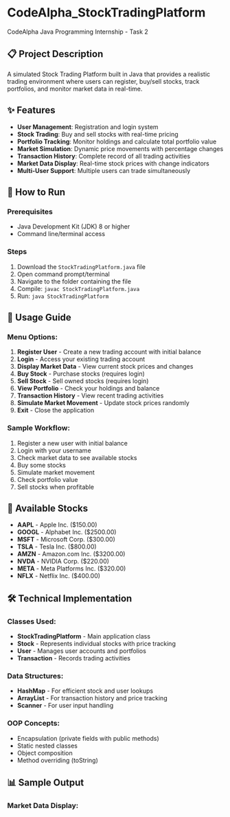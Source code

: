 # CodeAlpha_StockTradingPlatform

CodeAlpha Java Programming Internship - Task 2

## 📋 Project Description
A simulated Stock Trading Platform built in Java that provides a realistic trading environment where users can register, buy/sell stocks, track portfolios, and monitor market data in real-time.

## ✨ Features
- **User Management**: Registration and login system
- **Stock Trading**: Buy and sell stocks with real-time pricing
- **Portfolio Tracking**: Monitor holdings and calculate total portfolio value
- **Market Simulation**: Dynamic price movements with percentage changes
- **Transaction History**: Complete record of all trading activities
- **Market Data Display**: Real-time stock prices with change indicators
- **Multi-User Support**: Multiple users can trade simultaneously

## 🚀 How to Run

### Prerequisites
- Java Development Kit (JDK) 8 or higher
- Command line/terminal access

### Steps
1. Download the `StockTradingPlatform.java` file
2. Open command prompt/terminal
3. Navigate to the folder containing the file
4. Compile: `javac StockTradingPlatform.java`
5. Run: `java StockTradingPlatform`

## 📖 Usage Guide

### Menu Options:
1. **Register User** - Create a new trading account with initial balance
2. **Login** - Access your existing trading account
3. **Display Market Data** - View current stock prices and changes
4. **Buy Stock** - Purchase stocks (requires login)
5. **Sell Stock** - Sell owned stocks (requires login)
6. **View Portfolio** - Check your holdings and balance
7. **Transaction History** - View recent trading activities
8. **Simulate Market Movement** - Update stock prices randomly
9. **Exit** - Close the application

### Sample Workflow:
1. Register a new user with initial balance
2. Login with your username
3. Check market data to see available stocks
4. Buy some stocks
5. Simulate market movement
6. Check portfolio value
7. Sell stocks when profitable

## 🏢 Available Stocks
- **AAPL** - Apple Inc. ($150.00)
- **GOOGL** - Alphabet Inc. ($2500.00)
- **MSFT** - Microsoft Corp. ($300.00)
- **TSLA** - Tesla Inc. ($800.00)
- **AMZN** - Amazon.com Inc. ($3200.00)
- **NVDA** - NVIDIA Corp. ($220.00)
- **META** - Meta Platforms Inc. ($320.00)
- **NFLX** - Netflix Inc. ($400.00)

## 🛠️ Technical Implementation

### Classes Used:
- **StockTradingPlatform** - Main application class
- **Stock** - Represents individual stocks with price tracking
- **User** - Manages user accounts and portfolios
- **Transaction** - Records trading activities

### Data Structures:
- **HashMap** - For efficient stock and user lookups
- **ArrayList** - For transaction history and price tracking
- **Scanner** - For user input handling

### OOP Concepts:
- Encapsulation (private fields with public methods)
- Static nested classes
- Object composition
- Method overriding (toString)

## 📊 Sample Output

### Market Data Display:
